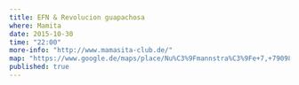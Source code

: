 ```yaml
---
title: EFN & Revolucion guapachosa
where: Mamita
date: 2015-10-30
time: "22:00"
more-info: "http://www.mamasita-club.de/"
map: "https://www.google.de/maps/place/Nu%C3%9Fmannstra%C3%9Fe+7,+79098+Freiburg+im+Breisgau/@47.9968852,7.8537443,17z/data=!3m1!4b1!4m2!3m1!1s0x47911c9a34fb5121:0xc2dfb322c71c449f?hl=de"
published: true
---
```


